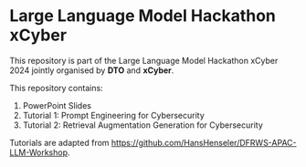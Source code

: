 # Large Language Model Hackathon xCyber
This repository is part of the Large Language Model Hackathon xCyber 2024 jointly organised by **DTO** and **xCyber**.

This repository contains:
1. PowerPoint Slides
2. Tutorial 1: Prompt Engineering for Cybersecurity
3. Tutorial 2: Retrieval Augmentation Generation for Cybersecurity

Tutorials are adapted from https://github.com/HansHenseler/DFRWS-APAC-LLM-Workshop.
